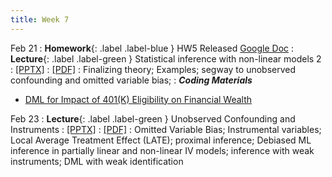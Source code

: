 ```yaml
---
title: Week 7
---
```


Feb 21
: **Homework**{: .label .label-blue } HW5 Released [Google Doc](https://docs.google.com/document/d/1xE37hsw-MsiXUZNvztM5aiULUREFCvRFuBZAxqzhjio/edit?usp=sharing)
: **Lecture**{: .label .label-green } Statistical inference with non-linear models 2
  : [[PPTX]](https://github.com/stanford-msande228/winter23/raw/main/MSANDE228_Lecture13_Inference_with_Modern_NonLinear_Methods2.pptx)
  : [[PDF]](https://github.com/stanford-msande228/winter23/raw/main/MSANDE228_Lecture13_Inference_with_Modern_NonLinear_Methods2.pdf)
: Finalizing theory; Examples; segway to unobserved confounding and omitted variable bias; 
: ***Coding Materials***
- [DML for Impact of 401(K) Eligibility on Financial Wealth](https://github.com/CausalAIBook/MetricsMLNotebooks/blob/main/CM4/python-dml-401k.ipynb)


Feb 23
: **Lecture**{: .label .label-green } Unobserved Confounding and Instruments
  : [[PPTX]](https://github.com/stanford-msande228/winter23/raw/main/MSANDE228_Lecture12_Unobserved_Confounding.pptx)
  : [[PDF]](https://github.com/stanford-msande228/winter23/raw/main/MSANDE228_Lecture12_Unobserved_Confounding.pdf)
: Omitted Variable Bias; Instrumental variables; Local Average Treatment Effect (LATE); proximal inference; Debiased ML inference in partially linear and non-linear IV models; inference with weak instruments; DML with weak identification
